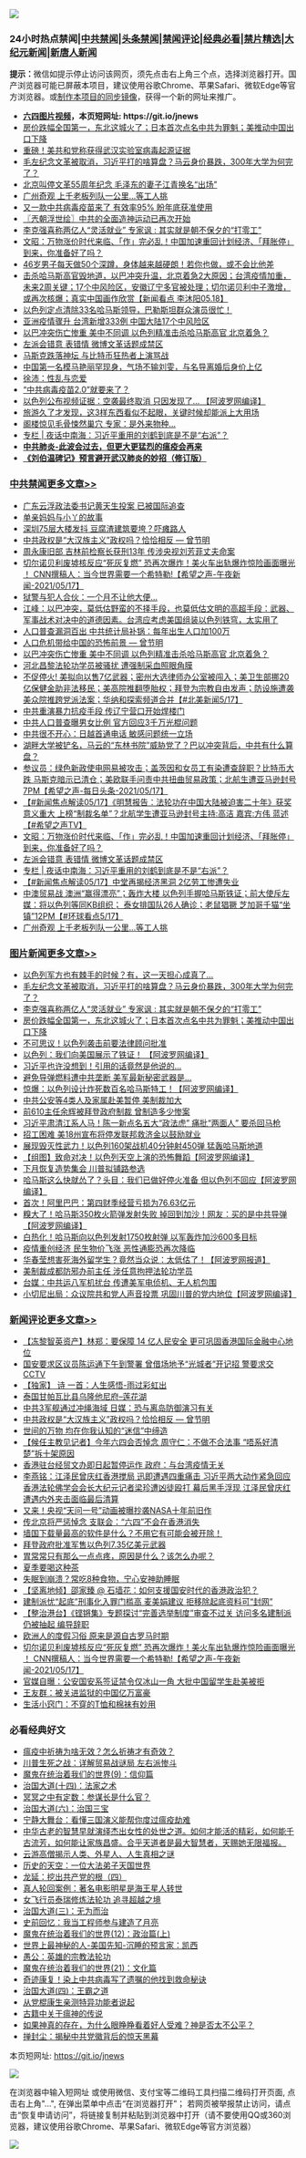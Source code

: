 ![](https://raw.githubusercontent.com/fqnews/bnews/master/64photo/fqnews-qr.jpg)

<div id="tt">
<h3>24小时热点禁闻|<a href="#%E4%B8%AD%E5%85%B1%E7%A6%81%E9%97%BB%E6%9B%B4%E5%A4%9A%E6%96%87%E7%AB%A0">中共禁闻</a>|<a href="#%E5%9B%BE%E7%89%87%E6%96%B0%E9%97%BB%E6%9B%B4%E5%A4%9A%E6%96%87%E7%AB%A0">头条禁闻</a>|<a href="#%E6%96%B0%E9%97%BB%E8%AF%84%E8%AE%BA%E6%9B%B4%E5%A4%9A%E6%96%87%E7%AB%A0">禁闻评论|<a href="#%E5%BF%85%E7%9C%8B%E7%BB%8F%E5%85%B8%E5%A5%BD%E6%96%87">经典必看|<a href="/video.md#%E7%A6%81%E7%89%87%E7%B2%BE%E9%80%89">禁片精选</a>|<a href="https://github.com/fqnews/djy/blob/master/gb/nf1351518.md#1">大纪元新闻</a>|<a href="https://github.com/fqnews/ntdtv/blob/master/gb/prog204.md#1">新唐人新闻</a></h3>
<div><b>提示：</b>微信如提示停止访问该网页，须先点击右上角三个点，选择浏览器打开。国产浏览器可能已屏蔽本项目，建议使用谷歌Chrome、苹果Safari、微软Edge等官方浏览器。或<a href="https://github.com/fqnews/bnews/blob/master/%E5%88%B6%E4%BD%9Cgit%E7%A6%81%E9%97%BB%E9%95%9C%E5%83%8F.md">制作本项目的同步镜像</a>，获得一个新的网址来推广。</div>
<ul>
<li><b><a href="http://d1.bdrive.tk/64.mp4" target="_blank">六四图片视频</a>，本页短网址: https://git.io/jnews</b></li>
<li><a href="/topimagenews/20210517/1548236.md">房价跌幅全国第一，东北这城火了；日本首次点名中共为罪魁；美推动中国出口下降</a></li>
<li><a href="/cnnews/20210517/1548329.md">重磅！美共和党称获得武汉实验室病毒起源证据</a></li>
<li><a href="/topimagenews/20210518/1548658.md">毛左纪念文革被取消，习近平打的啥算盘？马云身价暴跌，300年大学为何完了？</a></li>
<li><a href="/comments/20210518/1548456.md">北京叫停文革55周年纪念 毛泽东的妻子江青换名“出场”</a></li>
<li><a href="/cbnews/20210518/1548420.md">广州奇观 上千老板列队一公里…等工人挑</a></li>
<li><a href="/cnnews/20210518/1548492.md">又一款中共病毒疫苗来了 有效率95% 盼年底获准使用</a></li>
<li><a href="/ssgc/20210518/1548598.md">〖兲朝浮世绘〗中共的全面造神运动已再次开始</a></li>
<li><a href="/topimagenews/20210518/1548437.md">李克强喜称两亿人“灵活就业” 专家讽 : 其实就是朝不保夕的“打零工”</a></li>
<li><a href="/cbnews/20210518/1548576.md">文昭：万物涨价时代来临、「作」完必乱！中国加速重回计划经济、「拜胀停」到来，你准备好了吗？</a></li>
<li><a href="/health/20210518/1548514.md">46岁男子每天做50个深蹲，身体越来越硬朗！若你也做，或不会比他差</a></li>
<li><a href="/bannedvideo/20210518/1548643.md">击杀哈马斯高官毁地道，以巴冲突升温，北京着急2大原因；台湾疫情加重，未来2周关键；17个中风险区，安徽辽宁多官被处理；切尔诺贝利中子激增，或再次核爆；真实中国画作欣赏【新闻看点 李沐阳05.18】</a></li>
<li><a href="/bannedvideo/20210517/1548249.md">以色列定点清除33名哈马斯领导，巴勒斯坦群众演员很忙！</a></li>
<li><a href="/cbnews/20210517/1548254.md">亚洲疫情骤升 台湾新增333例 中国大陆17个中风险区</a></li>
<li><a href="/cbnews/20210518/1548704.md">以巴冲突伤亡惨重 美中不同调 以色列精准击杀哈马斯高官 北京着急？</a></li>
<li><a href="/cbnews/20210518/1548489.md">左派会错意 表错情 微博文革话题成禁区</a></li>
<li><a href="/cnnews/20210518/1548438.md">马斯克跌落神坛 与比特币狂热者上演骂战</a></li>
<li><a href="/yule/20210518/1548647.md">中国第一名模马艳丽罕现身，气场不输刘雯，与名导离婚后身价上亿</a></li>
<li><a href="/renquan/minyun/20210517/1548353.md">徐沛：性乱与恋爱</a></li>
<li><a href="/cnnews/20210518/1548493.md">“中共病毒疫苗2.0”就要来了？</a></li>
<li><a href="/cnnews/20210518/1548767.md">以色列公布视频证据：空袭最终取消 只因发现了… 【阿波罗网编译】</a></li>
<li><a href="/funmedia/20210518/1548537.md">旅游久了才发现，这3样东西看似不起眼，关键时候却能派上大用场</a></li>
<li><a href="/cnnews/20210517/1548348.md">阁楼惊见毛骨悚然巢穴 专家：是外来物种…</a></li>
<li><a href="/cbnews/20210518/1548485.md">专栏 | 夜话中南海：习近平重用的刘鹤到底是不是“右派”？</a></li>
<li><b><a href="/comments/20200211/1275071.md" target="_blank">中共肺炎-此波会过去，但更大更猛烈的瘟疫会再来</a></b></li>
<li><b><a href="/comments/20200207/1272816.md" target="_blank">《刘伯温碑记》预言避开武汉肺炎的妙招（修订版）</a></b></li>
</ul>
</div>

<div class="catlist">
<h3><a href="/cbnews/" target="_blank">中共禁闻</a><span><a href="/cbnews/" target="_blank" rel="nofollow">更多文章>></a></span></h3>
<ul>
<li><a href="/cbnews/20210518/1548941.md" target="_blank">广东云浮政法委书记黄天生投案 已被国际追查</a></li>
<li><a href="/cbnews/20210518/1548912.md" target="_blank">单亲妈妈与小丫的故事</a></li>
<li><a href="/cbnews/20210518/1548893.md" target="_blank">深圳75层大楼发抖 豆腐渣建筑要垮？吓瘫路人</a></li>
<li><a href="/comments/20210518/1548848.md" target="_blank">中共政权是“大汉族主义”政权吗？恰恰相反 — 曾节明</a></li>
<li><a href="/cbnews/20210518/1548774.md" target="_blank">周永康旧部 吉林前检察长获刑13年 传涉央视刘芳菲丈夫命案</a></li>
<li><a href="/comments/20210518/1548770.md" target="_blank">切尔诺贝利废墟核反应“死灰复燃” 恐再次爆炸！美火车出轨爆炸惊险画面曝光 ！ CNN撰稿人：当今世界需要一个希特勒!【希望之声-午夜新闻-2021/05/17】</a></li>
<li><a href="/cbnews/20210518/1548759.md" target="_blank">狱警与犯人合伙：一个月不让他大便&#8230;</a></li>
<li><a href="/cbnews/20210518/1548758.md" target="_blank">江峰：以巴冲突，莫低估野蛮的不择手段，也莫低估文明的高超手段：武器、军事战术对决中的道德因素。台湾应考虑美国组装以色列铁穹，太实用了</a></li>
<li><a href="/cbnews/20210518/1548732.md" target="_blank">人口普查漏洞百出 中共统计局补锅：每年出生人口加100万</a></li>
<li><a href="/comments/20210518/1548711.md" target="_blank">人口危机带给中国的恐怖前景 — 曾节明</a></li>
<li><a href="/cbnews/20210518/1548704.md" target="_blank">以巴冲突伤亡惨重 美中不同调 以色列精准击杀哈马斯高官 北京着急？</a></li>
<li><a href="/cbnews/20210518/1548689.md" target="_blank">河北昌黎法轮功学员被骚扰 遭强制采血照眼角膜</a></li>
<li><a href="/comments/20210518/1548684.md" target="_blank">不促停火! 美拟向以售7亿武器；密州大选律师办公室被闯入；美卫生部挪20亿保健金助非法移民；美高院推翻堕胎权；拜登为宗教自由发声；防设施遭袭美众院推跨党派法案；华纳和探索频道合并【#北美新闻5/17】</a></li>
<li><a href="/cbnews/20210518/1548661.md" target="_blank">中共重演暴力抗疫手段 传辽宁营口开始焊楼门</a></li>
<li><a href="/cbnews/20210518/1548660.md" target="_blank">中共人口普查曝男女比例 官方回应3千万光棍问题</a></li>
<li><a href="/cbnews/20210518/1548620.md" target="_blank">中共很不开心：日越首通电话 敏感问题统一立场</a></li>
<li><a href="/comments/20210518/1548607.md" target="_blank">湖畔大学被铲名，马云的“东林书院”威胁党了？巴以冲突背后，中共有什么算盘？</a></li>
<li><a href="/comments/20210518/1548584.md" target="_blank">参议员：绿色新政使电网易被攻击；盖茨因和女员工有染遭查辞职？比特币大跌 马斯克暗示已清仓；美欧联手问责中共扭曲贸易政策；北航生遭亚马逊封号7PM【希望之声-每日头条-2021/05/17】</a></li>
<li><a href="/comments/20210518/1548583.md" target="_blank">【#新闻焦点解读05/17】《明慧报告：法轮功在中国大陆被迫害二十年》获奖意义重大 上榜“制裁名单”？北航学生遭亚马逊封号主持:高洁  嘉宾:方伟  蓝述【#希望之声TV】</a></li>
<li><a href="/cbnews/20210518/1548576.md" target="_blank">文昭：万物涨价时代来临、「作」完必乱！中国加速重回计划经济、「拜胀停」到来，你准备好了吗？</a></li>
<li><a href="/cbnews/20210518/1548489.md" target="_blank">左派会错意 表错情 微博文革话题成禁区</a></li>
<li><a href="/cbnews/20210518/1548485.md" target="_blank">专栏 | 夜话中南海：习近平重用的刘鹤到底是不是“右派”？</a></li>
<li><a href="/comments/20210518/1548478.md" target="_blank">【#新闻焦点解读05/17】中堂再揭经济黑洞 2亿劳工惨遭失业</a></li>
<li><a href="/comments/20210518/1548436.md" target="_blank">中澳贸易战 澳洲“赢得漂亮”；轰炸大楼 以色列手握哈马斯铁证；前大使斥左媒：将以色列等同KB组织； 泰女排国队26人确诊；老鼠猖獗 芝加哥千猫“坐镇”12PM【#环球看点5/17】</a></li>
<li><a href="/cbnews/20210518/1548420.md" target="_blank">广州奇观 上千老板列队一公里…等工人挑</a></li>

</ul>
</div>
<div class="catlist">
<h3><a href="/topimagenews/" target="_blank">图片新闻</a><span><a href="/topimagenews/" target="_blank" rel="nofollow">更多文章>></a></span></h3>
<ul>
<li><a href="/topimagenews/20210518/1548857.md" target="_blank">以色列军方也有棘手的时候？有，这一天担心成真了…</a></li>
<li><a href="/topimagenews/20210518/1548658.md" target="_blank">毛左纪念文革被取消，习近平打的啥算盘？马云身价暴跌，300年大学为何完了？</a></li>
<li><a href="/topimagenews/20210518/1548437.md" target="_blank">李克强喜称两亿人“灵活就业” 专家讽 : 其实就是朝不保夕的“打零工”</a></li>
<li><a href="/topimagenews/20210517/1548236.md" target="_blank">房价跌幅全国第一，东北这城火了；日本首次点名中共为罪魁；美推动中国出口下降</a></li>
<li><a href="/topimagenews/20210517/1548134.md" target="_blank">不可思议！以色列袭击前要法律顾问批准</a></li>
<li><a href="/topimagenews/20210517/1547999.md" target="_blank">以色列：我们向美国展示了铁证！ 【阿波罗网编译】</a></li>
<li><a href="/topimagenews/20210516/1547584.md" target="_blank">习近平也许没想到！引用的话竟然是他说的…</a></li>
<li><a href="/topimagenews/20210516/1547479.md" target="_blank">避免导弹燃料遭中共垄断 美军最新秘密武器是&#8230;</a></li>
<li><a href="/topimagenews/20210516/1547448.md" target="_blank">惊爆：以色列设计炸死数百名哈马斯特工！【阿波罗网编译】</a></li>
<li><a href="/topimagenews/20210515/1547137.md" target="_blank">中共公安等4类人及家属赴美暂停 美制裁加大</a></li>
<li><a href="/topimagenews/20210515/1547118.md" target="_blank">前610主任余辉被拜登政府制裁 曾制造多少惨案</a></li>
<li><a href="/topimagenews/20210515/1546995.md" target="_blank">习近平肃清江系人马！陈一新点名五大“政法虎” 痛批“两面人” 要杀回马枪</a></li>
<li><a href="/topimagenews/20210515/1546970.md" target="_blank">招工困难 美18州宣布将停发联邦救济金以鼓励就业</a></li>
<li><a href="/topimagenews/20210515/1546892.md" target="_blank">展现毁灭性武力！以色列160架战机40分钟射450弹 猛轰哈马斯地道</a></li>
<li><a href="/topimagenews/20210515/1546891.md" target="_blank">【组图】致命对决！以色列天空上演的恐怖舞蹈【阿波罗网编译】</a></li>
<li><a href="/topimagenews/20210515/1546872.md" target="_blank">下月恢复造势集会 川普拟铺路参选</a></li>
<li><a href="/topimagenews/20210515/1546849.md" target="_blank">哈马斯这么快就怂了？头目：我们已做好停火准备 但以色列不回应【阿波罗网编译】</a></li>
<li><a href="/topimagenews/20210514/1546230.md" target="_blank">首次！阿里巴巴：第四财季经营亏损为76.63亿元</a></li>
<li><a href="/topimagenews/20210514/1546206.md" target="_blank">糗大了！哈马斯350枚火箭弹发射失败 掉回到加沙！网友：买的是中共导弹【阿波罗网编译】</a></li>
<li><a href="/topimagenews/20210514/1546187.md" target="_blank">白热化！哈马斯向以色列发射1750枚射弹 以军轰炸加沙600多目标</a></li>
<li><a href="/topimagenews/20210514/1545990.md" target="_blank">疫情重创经济 民生物价飞涨 恶性通膨恐再次降临</a></li>
<li><a href="/topimagenews/20210513/1545571.md" target="_blank">华春莹想害死海外留学生？竟然当众说：太低估了！【阿波罗网报道】</a></li>
<li><a href="/topimagenews/20210513/1545504.md" target="_blank">美制裁成都防邪办前主任 涉任意拘押法轮功学员</a></li>
<li><a href="/topimagenews/20210513/1545462.md" target="_blank">台媒：中共运八军机扰台 传遭美军电侦机、无人机包围</a></li>
<li><a href="/topimagenews/20210513/1545194.md" target="_blank">小切尼出局：众议院共和党人声音投票 巩固川普的党内地位【阿波罗网编译】</a></li>

</ul>
</div>
<div class="catlist">
<h3><a href="/comments/" target="_blank">新闻评论</a><span><a href="/comments/" target="_blank" rel="nofollow">更多文章>></a></span></h3>
<ul>
<li><a href="/comments/20210518/1548935.md" target="_blank">【冻黎智英资产】林郑：要保障 14 亿人民安全 更可巩固香港国际金融中心地位</a></li>
<li><a href="/comments/20210518/1548934.md" target="_blank">国安要求区议员陈运通下午到警署 曾借场地予“光城者”开记招 警要求交 CCTV</a></li>
<li><a href="/comments/20210518/1548933.md" target="_blank">【独家】 诗 一首：人生感悟-雨过彩虹出</a></li>
<li><a href="/comments/20210518/1548932.md" target="_blank">泰国甘帕瓦比县乌隆他尼府–莲花湖</a></li>
<li><a href="/comments/20210518/1548910.md" target="_blank">中共3军舰通过冲绳海域 日媒：恐与离岛防御演习有关</a></li>
<li><a href="/comments/20210518/1548848.md" target="_blank">中共政权是“大汉族主义”政权吗？恰恰相反 — 曾节明</a></li>
<li><a href="/comments/20210518/1548867.md" target="_blank">世间的万物 均在你我认知的“迷信”中缔造</a></li>
<li><a href="/comments/20210518/1548855.md" target="_blank">【候任主教见记者】今年六四会否悼念 周守仁：不做不合法事 “唔系好清楚”拆十架原因</a></li>
<li><a href="/comments/20210518/1548854.md" target="_blank">香港驻台经贸文办即日起暂停运作 政府：与台湾疫情无关</a></li>
<li><a href="/comments/20210518/1548850.md" target="_blank">李燕铭：江泽民曾庆红香港搅局 迅即遭遇四重痛击 习近平两大动作紧急回应 香港法轮佛学会会长大纪元记者梁珍遭凶徒殴打 幕后黑手浮现 江泽民曾庆红遭遇内外夹击面临最后清算</a></li>
<li><a href="/comments/20210518/1548826.md" target="_blank">又来！央视“天问一号”动画被曝抄袭NASA十年前旧作</a></li>
<li><a href="/comments/20210518/1548815.md" target="_blank">传北京将严惩悼念 支联会：“六四”不会在香港消失</a></li>
<li><a href="/comments/20210518/1548809.md" target="_blank">墙国下载量最高的软件是什么？不用它有可能会被开除！</a></li>
<li><a href="/comments/20210518/1548807.md" target="_blank">拜登政府批准军售以色列7.35亿美元武器</a></li>
<li><a href="/comments/20210518/1548806.md" target="_blank">胃常常只有那么一点点疼，原因是什么？该怎么办呢？</a></li>
<li><a href="/comments/20210518/1548805.md" target="_blank">夏季要喝这种茶</a></li>
<li><a href="/comments/20210518/1548804.md" target="_blank">失眠到崩溃？常吃8种食物，宁心安神助睡眠</a></li>
<li><a href="/comments/20210518/1548798.md" target="_blank">【坚离地倾】邵家臻 @ 石墙花：如何支援国安时代的香港政治犯？</a></li>
<li><a href="/comments/20210518/1548797.md" target="_blank">建制派忧“起底”刑事化入罪门槛高 麦美娟建议 拒移除起底资料可“封网”</a></li>
<li><a href="/comments/20210518/1548795.md" target="_blank">【整治港台】《铿锵集》专题探讨“完善选举制度”审查不过关 访问多名建制派仍被抽起 编导辞职</a></li>
<li><a href="/comments/20210518/1548785.md" target="_blank">欧洲人的度假习俗 原来是源自古罗马时期</a></li>
<li><a href="/comments/20210518/1548770.md" target="_blank">切尔诺贝利废墟核反应“死灰复燃” 恐再次爆炸！美火车出轨爆炸惊险画面曝光 ！ CNN撰稿人：当今世界需要一个希特勒!【希望之声-午夜新闻-2021/05/17】</a></li>
<li><a href="/comments/20210518/1548769.md" target="_blank">官媒自曝：公安国安系签证禁令仅冰山一角 大批中国留学生赴美被拒</a></li>
<li><a href="/comments/20210518/1548763.md" target="_blank">王友群：被关进监狱的中国亿万富豪</a></li>
<li><a href="/comments/20210518/1548754.md" target="_blank">生活小窍门：不穿的T恤和棉袜有妙用</a></li>

</ul>
</div>

<div class="catlist">
<h3>必看经典好文</h3>
<ul>
<li><a href="/comments/20200502/1322275.md" target="_blank">瘟疫中祈祷为啥无效？怎么祈祷才有奇效？</a></li>
<li><a href="/comments/20200908/1392745.md" target="_blank">川普生死之战：详解贸易战谜局 左右派惨斗</a></li>
<li><a href="/topimagenews/20180529/949649.md" target="_blank">魔鬼在统治着我们的世界(9)：信仰篇</a></li>
<li><a href="/cbnews/20180320/916962.md" target="_blank">治国大道(十四)：法家之术</a></li>
<li><a href="/tculture/20200812/1378929.md" target="_blank">冥冥之中有定数：参谋长是什么官？</a></li>
<li><a href="/cbnews/20180312/913459.md" target="_blank">治国大道(六)：治国三宝</a></li>
<li><a href="/comments/20200527/1273654.md" target="_blank">宁静大舞台：看懂三国演义能帮你度过瘟疫劫难</a></li>
<li><a href="/comments/20210420/1529876.md" target="_blank">中华古老的智慧早就演绎杰出女性的处世之道。如何才能活的精彩，如何能千古流芳，如何能让家族昌盛。合乎天道者是最大智慧者，天赐她无限福报。</a></li>
<li><a href="/comments/20200919/82684.md" target="_blank">云游高僧揭示人类、外星人、人生真相之谜</a></li>
<li><a href="/tculture/20121025/73067.md" target="_blank">历史的天空：一位大法弟子天国世界</a></li>
<li><a href="/comments/20200930/1405812.md" target="_blank">龙延：挖出共产党的根（四）</a></li>
<li><a href="/comments/20200523/1332915.md" target="_blank">真人轮回案例：著名电影明星是海王星人转世</a></li>
<li><a href="/topimagenews/20210512/1544658.md" target="_blank">女飞行员泰瑞修炼法轮功 追寻超越之境</a></li>
<li><a href="/cbnews/20180309/912114.md" target="_blank">治国大道(三)：无为而治</a></li>
<li><a href="/aomi/history/20141104/323033.md" target="_blank">史前回忆：我当工程师参与建造了月亮</a></li>
<li><a href="/topimagenews/20180601/951286.md" target="_blank">魔鬼在统治着我们的世界(12)：政治篇(上)</a></li>
<li><a href="/comments/20200605/783244.md" target="_blank">世界上最神秘的人-美国先知-沉睡的预言家：凯西</a></li>
<li><a href="/comments/20200313/1292991.md" target="_blank">愚公：英雄的宗教法轮功</a></li>
<li><a href="/comments/20180802/980476.md" target="_blank">魔鬼在统治着我们的世界(21)：文化篇</a></li>
<li><a href="/topimagenews/20210131/1478453.md" target="_blank">奇迹康复！染上中共病毒写了遗嘱的他找到救命秘诀</a></li>
<li><a href="/cbnews/20180310/912637.md" target="_blank">治国大道(四)：王霸之道</a></li>
<li><a href="/comments/20210331/1516768.md" target="_blank">从党棍康生亲测特异功能者说起</a></li>
<li><a href="/ccpdope/20200531/1337409.md" target="_blank">古籍中关于瘟神的传说</a></li>
<li><a href="/comments/20200623/1346844.md" target="_blank">如果神真的存在，为什么眼睁睁看着好人受难？神是否太不公平？</a></li>
<li><a href="/topimagenews/20170218/694213.md" target="_blank">掸封尘：揭秘中共党徽背后的惊天黑幕</a></li>

</ul>
</div>

本页短网址: https://git.io/jnews

![](https://raw.githubusercontent.com/fqnews/bnews/master/64photo/fqnews-qr.jpg)

在浏览器中输入短网址 或使用微信、支付宝等二维码工具扫描二维码打开页面, 点击右上角"...", 在弹出菜单中点击“在浏览器打开”； 若网页被举报禁止访问，请点击“恢复申请访问”，将链接复制并粘贴到浏览器中打开（请不要使用QQ或360浏览器，建议使用谷歌Chrome、苹果Safari、微软Edge等官方浏览器）

![](https://raw.githubusercontent.com/fqnews/bnews/master/64photo/wx.jpg)